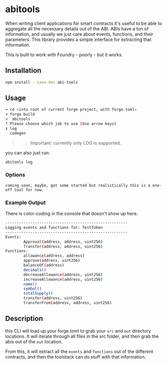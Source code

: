 # abitools

When writing client applications for smart contracts it's useful to be able to aggregate all the necessary details out of the ABI.  ABIs have a ton of information, and usually we just care about events, functions, and their parameters.  This library provides a simple interface for extracting that information.


This is built to work with Foundry - poorly - but it works.

## Installation

```sh
npm install --save-dev abi-tools
```

## Usage
    
```sh
➜ cd <into root of current forge project, with forge.toml>
➜ forge build
➜  abitools
? Please choose which job to use (Use arrow keys)
❯ log 
  codegen 
  ```


>> Important: currently only LOG is supported.


you can also just run: 
```sh
abitools log
```

### Options

    coming soon, maybe, got some started but realistically this is a one-off tool for now.

### Example Output

There is color-coding in the console that doesn't show up here.
```sh
------------------------------------------------------
Logging events and functions for: TestToken
------------------------------------------------------
Events:
        Approval(address, address, uint256)
        Transfer(address, address, uint256)
Functions:
        allowance(address, address)
        approve(address, uint256)
        balanceOf(address)
        decimals()
        decreaseAllowance(address, uint256)
        increaseAllowance(address, uint256)
        name()
        symbol()
        totalSupply()
        transfer(address, uint256)
        transferFrom(address, address, uint256)
```

## Description

this CLI will load up your forge.toml to grab your `src` and `out` directory locations.  It will iterate through all files in the src folder, and then grab the abis out of the `out` location.

From this, it will extract all the `events` and `functions` out of the different contracts, and then the toolstack can do stuff with that information.